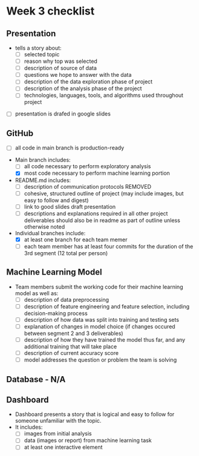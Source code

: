 # Week 3 checklist

## Presentation
- tells a story about:
  - [ ] selected topic
  - [ ] reason why top was selected
  - [ ] description of source of data
  - [ ] questions we hope to answer with the data
  - [ ] description of the data exploration phase of project
  - [ ] description of the analysis phase of the project
  - [ ] technologies, languages, tools, and algorithms used throughout project
- [ ] presentation is drafed in google slides

## GitHub
- [ ] all code in main branch is production-ready
- Main branch includes:
  - [ ] all code necessary to perform exploratory analysis
  - [x] most code necessary to perform machine learning portion
- README.md includes:
  - [ ] description of communication protocols REMOVED
  - [ ] cohesive, structured outline of project (may include images, but easy to follow and digest)
  - [ ] link to good slides draft presentation
  - [ ] descriptions and explanations required in all other project deliverables should also be in readme as part of outline unless otherwise noted

- Individual branches include:
  - [x] at least one branch for each team memer
  - [ ] each team member has at least four commits for the duration of the 3rd segment (12 total per person)

## Machine Learning Model
- Team members submit the working code for their machine learning model as well as:
  - [ ] description of data preprocessing
  - [ ] description of feature engineering and feature selection, including decision-making process
  - [ ] description of how data was split into training and testing sets
  - [ ] explanation of changes in model choice (if changes occured between segment 2 and 3 deliverables)
  - [ ] description of how they have trained the model thus far, and any additional training that will take place
  - [ ] description of current accuracy score
  - [ ] model addresses the question or problem the team is solving

## Database - N/A

## Dashboard
- Dashboard presents a story that is logical and easy to follow for someone unfamiliar with the topic.  
- It includes:
  - [ ] images from initial analysis
  - [ ] data (images or report) from machine learning task
  - [ ] at least one interactive element
